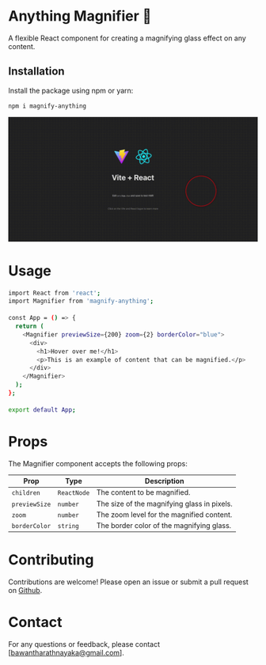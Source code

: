 # Anything Magnifier 🔎

A flexible React component for creating a magnifying glass effect on any content.

## Installation

Install the package using npm or yarn:

```bash
npm i magnify-anything
```
![](https://github.com/Bawanthathilan/anything-zoomer/blob/master/assets/gif.gif)

# Usage
```bash
import React from 'react';
import Magnifier from 'magnify-anything';

const App = () => {
  return (
    <Magnifier previewSize={200} zoom={2} borderColor="blue">
      <div>
        <h1>Hover over me!</h1>
        <p>This is an example of content that can be magnified.</p>
      </div>
    </Magnifier>
  );
};

export default App;

```

# Props
The Magnifier component accepts the following props:

| Prop          | Type       | Description                                         |
|---------------|------------|-----------------------------------------------------|
| `children`    | `ReactNode`| The content to be magnified.                        |
| `previewSize` | `number`   | The size of the magnifying glass in pixels.         |
| `zoom`        | `number`   | The zoom level for the magnified content.           |
| `borderColor` | `string`   | The border color of the magnifying glass.           |


# Contributing

Contributions are welcome! Please open an issue or submit a pull request on [Github](https://github.com/Bawanthathilan/anything-zoomer).

# Contact
For any questions or feedback, please contact [bawantharathnayaka@gmail.com].

